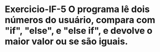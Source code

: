 # Exercicio-IF-5 O programa lê dois números do usuário, compara com "if", "else", e "else if", e devolve o maior valor ou se são iguais.
